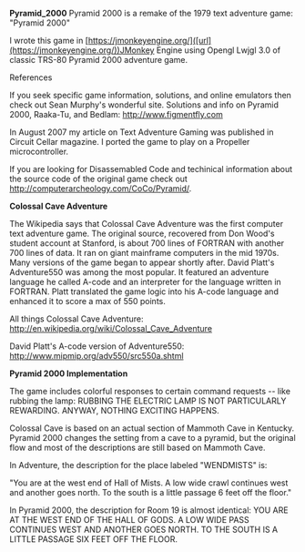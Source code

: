 **Pyramid_2000**
Pyramid 2000 is a remake of the 1979 text adventure game: "Pyramid 2000"


I wrote this game in [https://jmonkeyengine.org/]([url](https://jmonkeyengine.org/))JMonkey Engine  using Opengl Lwjgl 3.0 of classic TRS-80 Pyramid 2000 adventure game.



References

If you seek specific game information, solutions, and online emulators then check out Sean Murphy's wonderful site.
Solutions and info on Pyramid 2000, Raaka-Tu, and Bedlam:
http://www.figmentfly.com

In August 2007 my article on Text Adventure Gaming was published in Circuit Cellar magazine. I ported the game to play on a Propeller microcontroller. 

If you are looking for Disassemabled Code and techinical information about the source code of the original game check out http://computerarcheology.com/CoCo/Pyramid/.


**Colossal Cave Adventure**

The Wikipedia says that Colossal Cave Adventure was the first computer text adventure game. The original source, recovered from Don Wood's student account at Stanford, is about 700 lines of FORTRAN with another 700 lines of data. It ran on giant mainframe computers in the mid 1970s. Many versions of the game began to appear shortly after. David Platt's Adventure550 was among the most popular. It featured an adventure language he called A-code and an interpreter for the language written in FORTRAN. Platt translated the game logic into his A-code language and enhanced it to score a max of 550 points.

All things Colossal Cave Adventure: http://en.wikipedia.org/wiki/Colossal_Cave_Adventure

David Platt's A-code version of Adventure550: http://www.mipmip.org/adv550/src550a.shtml 


**Pyramid 2000 Implementation**

The game includes colorful responses to certain command requests -- like rubbing the lamp:
RUBBING THE ELECTRIC LAMP IS NOT
PARTICULARLY REWARDING. ANYWAY,
NOTHING EXCITING HAPPENS.

Colossal Cave is based on an actual section of Mammoth Cave in Kentucky. Pyramid 2000 changes the setting from a cave to a pyramid, but the original flow and most of the descriptions are still based on Mammoth Cave.

In Adventure, the description for the place labeled "WENDMISTS" is:

"You are at the west end of Hall of Mists. A low wide crawl continues west and another goes north. To the south is a little passage 6 feet off the floor."

In Pyramid 2000, the description for Room 19 is almost identical:
YOU ARE AT THE WEST END OF THE
HALL OF GODS. A LOW WIDE PASS
CONTINUES WEST AND ANOTHER GOES
NORTH. TO THE SOUTH IS A LITTLE
PASSAGE SIX FEET OFF THE FLOOR. 
